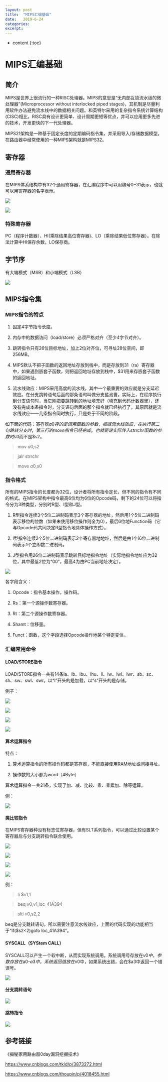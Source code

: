 ```yaml
---
layout: post
title:  "MIPS汇编基础"
date:   2019-6-24
categories: 
excerpt: 
---
```


* content
{:toc}

# **MIPS汇编基础**

## **简介**

MIPS是世界上很流行的一种RISC处理器。MIPS的意思是“无内部互锁流水级的微处理器”(Microprocessor without interlocked piped stages)，其机制是尽量利用软件办法避免流水线中的数据相关问题。和英特尔采用的复杂指令系统计算结构(CISC)相比，RISC具有设计更简单、设计周期更短等优点，并可以应用更多先进的技术，开发更快的下一代处理器。

MIPS21架构是一种基于固定长度的定期编码指令集，并采用导入/存储数据模型。在路由器中经常使用的一种MIPS架构就是MIPS32。

## **寄存器**

### **通用寄存器**

在MIPS体系结构中有32个通用寄存器，在汇编程序中可以用编号$0-$31表示，也就可以用寄存器的名字表示。

![](<http://ww1.sinaimg.cn/large/7fb67c86gy1g4bydpkmkbj215e03i0u7.jpg>)

![](<http://ww1.sinaimg.cn/large/7fb67c86gy1g4bycnlbsmj215k0ju48t.jpg>)

### **特殊寄存器**

PC（程序计数器）、HI(乘除结果高位寄存器)、LO（乘除结果低位寄存器）。在除法计算中HI保存余数，LO保存商。

## **字节序**

有大端模式（MSB）和小端模式（LSB）

![](<http://ww1.sinaimg.cn/large/7fb67c86gy1g4byi397r8j20o909n75j.jpg>)

## **MIPS指令集**

### **MIPS指令的特点**

1.  固定4字节指令长度。

2.  内存中的数据访问（load/store）必须严格对齐（至少4字节对齐）。

3.  跳转指令只有26位目标地址，加上2位对齐位，可寻址28位空间，即256MB。

4.  MIPS默认不把子函数的返回地址存放到栈中，而是存放到$31（$ra）寄存器中，如果遇到嵌套子函数，则把返回地址存放到栈中，$31用来存嵌套子函数的返回地址。

5.  流水线效应：MIPS采用高度的流水线，其中一个最重要的效应就是分支延迟效应。在分支跳转语句后面的那条语句叫做分支盐池曹。实际上，在程序执行到分支语句时，当它刚把要跳转到的地址填充好（填充到代码计数器里），还没有完成本条指令时，分支语句后面的那个指令就已经执行了，其原因就是流水线效应——几条指令同时执行，只是处于不同的阶段。

如下面的代码：寄存器$a0存的是调用函数的参数，根据流水线效应，在执行第二句跳转分支时，第三行的move指令已经完成，也就是说实际传入strrchr函数的参数时$s0而不是$s2。

>   mov $a0,$s2

>   jalr strrchr

>   move $a0,$s0

### **指令格式**

所有的MIPS指令的长度都为32位，设计者将所有指令定长，但不同的指令有不同的格式。在MIPS架构中指令最高6位均为6位的Opcode码，剩下的24位可以将指令分为3种类型，分别时R型、I型和J型。

1.  R型指令连续3个5位二进制码表示3个寄存器的地址，然后用1个5位二进制码表示移位的位数（如果未使用移位操作则全为0），最后6位地Function码（它与Opcode码共同决定R型指令地具体操作方式）。

2.  I型指令连续2个5位二进制码表示2个寄存器地地址，然后是由1个16位二进制码表示1个立即数二进制码。

3.  J型指令用26位二进制码表示跳转目标地指令地址（实际地指令地址应为32位，其中最低2位为“00”，最高4为由PC当前地址决定）。

![](<http://ww1.sinaimg.cn/large/7fb67c86gy1g4byz7cqguj216306zn09.jpg>)

各字段含义：

1.  Opcode：指令基本操作，操作码。

2.  Rs：第一个源操作数寄存器。

3.  Rt：第二个源操作数寄存器。

4.  Shamt：位移量。

5.  Funct：函数，这个字段选择Opcode操作地某个特定变体。

### **汇编常用命令**

#### **LOAD/STORE指令**

LOAD/STORE指令一共有14条la、lb、lbu、lhu、li、lw、lwl、lwr、sb、sc、sh、sw、swl、swr。以“l”开头的是加载，以“s”开头的是存储。

例子：

![](<http://ww1.sinaimg.cn/large/7fb67c86gy1g4bzb4d0nij215c03h762.jpg>)

![](<http://ww1.sinaimg.cn/large/7fb67c86gy1g4bzbhl2ivj215903f0ug.jpg>)

![](<http://ww1.sinaimg.cn/large/7fb67c86gy1g4bzbrxr0aj215b058acf.jpg>)

![](<http://ww1.sinaimg.cn/large/7fb67c86gy1g4bzc1tim6j215504v0uz.jpg>)

#### **算术运算指令**

特点：

1.  算术运算指令的所有操作码都是寄存器，不能直接使用RAM地址或间接寻址。

2.  操作数的大小都为word（4Byte）

算术运算指令一共21条，实现了加、减、比较、乘、乘累加、除等运算。

例：

![](<http://ww1.sinaimg.cn/large/7fb67c86gy1g4bzfclzuqj21440gfwmc.jpg>)

#### **类比较指令**

在MIPS寄存器种没有标志位寄存器，但有SLT系列指令，可以通过比较设置某个寄存器后与分支跳转指令联合使用。

![](<http://ww1.sinaimg.cn/large/7fb67c86gy1g4bzgzg0wrj215403bdhj.jpg>)

![](<http://ww1.sinaimg.cn/large/7fb67c86gy1g4bzh9i8n3j215f03atai.jpg>)

![](<http://ww1.sinaimg.cn/large/7fb67c86gy1g4bzhgpvi0j215703fjt7.jpg>)

![](<http://ww1.sinaimg.cn/large/7fb67c86gy1g4bzhpsxabj215803hgnl.jpg>)

例：

>   li $v1,1

>   beq $v0,$v1,loc_41A394

>   slti $v0,$s2,2

beq是分支跳转语句，所以需要注意流水线效应，上面的代码实现的功能相当于“if($s2<2)goto loc_41A394”。

#### **SYSCALL（SYStem CALL）**

SYSCALL可以产生一个软中断，从而实现系统调用。系统调用号存放在$v0中，参数存放在$a0-$a3中，系统返回值放在$v0中，如果系统出错，会在$a3中返回一个错误号。

![](<http://ww1.sinaimg.cn/large/7fb67c86gy1g4c0d7e46oj21590cftcj.jpg>)

#### **分支跳转语句**

![](<http://ww1.sinaimg.cn/large/7fb67c86gy1g4c0dmxfpfj215b0d5gt9.jpg>)

#### **跳转指令**

![](<http://ww1.sinaimg.cn/large/7fb67c86gy1g4c0e7hk1gj215706mwhr.jpg>)

## **参考链接**

《揭秘家用路由器0day漏洞挖掘技术》
	
https://www.cnblogs.com/tkid/p/3873272.html

https://www.cnblogs.com/thoupin/p/4018455.html

